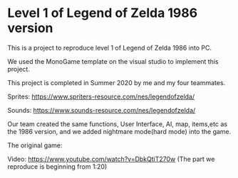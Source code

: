 # Level 1 of Legend of Zelda 1986 version

This is a project to reproduce level 1 of Legend of Zelda 1986 into PC.

We used the MonoGame template on the visual studio to implement this project.

This project is completed in Summer 2020 by me and my four teammates.

Sprites: https://www.spriters-resource.com/nes/legendofzelda/

Sounds: https://www.sounds-resource.com/nes/legendofzelda/

Our team created the same functions, User Interface, AI, map, items,etc as the 1986 version, and we added nightmare mode(hard mode) into the game.

The original game:

Video: https://www.youtube.com/watch?v=DbkQtiT270w (The part we reproduce is beginning from 1:20)
